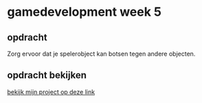 # gamedevelopment week 5

## opdracht

Zorg ervoor dat je spelerobject kan botsen tegen andere objecten.

## opdracht bekijken

<a href="#">bekijk mijn project op deze link</a>